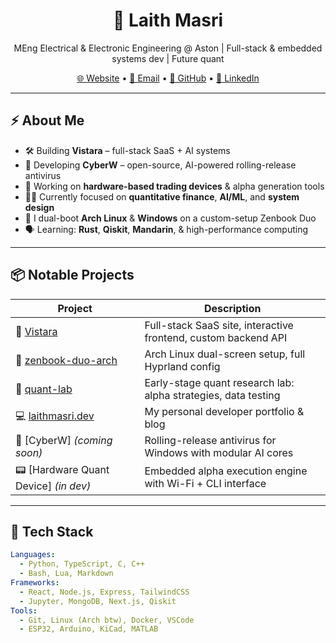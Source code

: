 <h1 align="center">🧠 Laith Masri</h1>

<p align="center">
  MEng Electrical & Electronic Engineering @ Aston | Full-stack & embedded systems dev | Future quant
</p>

<p align="center">
  <a href="https://laithmasri.dev">🌐 Website</a> •
  <a href="mailto:admin@laithmasri.dev">📧 Email</a> •
  <a href="https://github.com/laithm">🐙 GitHub</a> •
  <a href="https://linkedin.com/in/laithmasri">💼 LinkedIn</a>
</p>

---

## ⚡ About Me

- 🛠️ Building **Vistara** – full-stack SaaS + AI systems
- 🧠 Developing **CyberW** – open-source, AI-powered rolling-release antivirus
- 📡 Working on **hardware-based trading devices** & alpha generation tools
- 🧑‍🎓 Currently focused on **quantitative finance**, **AI/ML**, and **system design**
- 🧰 I dual-boot **Arch Linux** & **Windows** on a custom-setup Zenbook Duo
- 🗣️ Learning: **Rust**, **Qiskit**, **Mandarin**, & high-performance computing

---

## 📦 Notable Projects

| Project | Description |
|--------|-------------|
| 🔷 [Vistara](https://github.com/laithm/vistara) | Full-stack SaaS site, interactive frontend, custom backend API |
| 🧬 [zenbook-duo-arch](https://github.com/laithm/zenbook-duo-arch) | Arch Linux dual-screen setup, full Hyprland config |
| 🧪 [quant-lab](https://github.com/laithm/quant-lab) | Early-stage quant research lab: alpha strategies, data testing |
| 💻 [laithmasri.dev](https://github.com/laithm/laithmasri-dev) | My personal developer portfolio & blog |
| 🧠 [CyberW] *(coming soon)* | Rolling-release antivirus for Windows with modular AI cores |
| 📟 [Hardware Quant Device] *(in dev)* | Embedded alpha execution engine with Wi-Fi + CLI interface |

---

## 🔧 Tech Stack

```yaml
Languages:
  - Python, TypeScript, C, C++
  - Bash, Lua, Markdown
Frameworks:
  - React, Node.js, Express, TailwindCSS
  - Jupyter, MongoDB, Next.js, Qiskit
Tools:
  - Git, Linux (Arch btw), Docker, VSCode
  - ESP32, Arduino, KiCad, MATLAB
